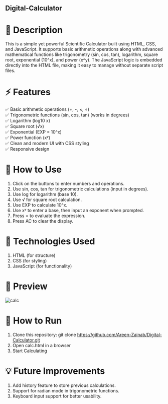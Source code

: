 ## Digital-Calculator

# 📌 Description
This is a simple yet powerful Scientific Calculator built using HTML, CSS, and JavaScript. It supports basic arithmetic operations along with advanced mathematical functions like trigonometry (sin, cos, tan), logarithm, square root, exponential (10^x), and power (x^y). The JavaScript logic is embedded directly into the HTML file, making it easy to manage without separate script files.

#  ⚡ Features
✅ Basic arithmetic operations (+, -, ×, ÷)  
✅ Trigonometric functions (sin, cos, tan) (works in degrees)  
✅ Logarithm (log10 x)  
✅ Square root (√x)  
✅ Exponential (EXP = 10^x)  
✅ Power function (xʸ)   
✅ Clean and modern UI with CSS styling  
✅ Responsive design   


# 🎯 How to Use
1. Click on the buttons to enter numbers and operations.
2. Use sin, cos, tan for trigonometric calculations (input in degrees).
3. Use log for logarithm (base 10).
4. Use √ for square root calculation.
5. Use EXP to calculate 10^x.
6. Use xʸ to enter a base, then input an exponent when prompted.
7. Press = to evaluate the expression.
8. Press AC to clear the display.

# 🚀 Technologies Used
1. HTML (for structure)
2. CSS (for styling)
3. JavaScript (for functionality)

# 📸 Preview
![calc](https://github.com/user-attachments/assets/d8aaa07d-fe50-46da-b07e-dccccfb665c9)


# 📌 How to Run
1. Clone this repository: git clone https://github.com/Areen-Zainab/Digital-Calculator.git
2. Open calc.html in a browser
3. Start Calculating

# 💡 Future Improvements
1. Add history feature to store previous calculations.
2. Support for radian mode in trigonometric functions.
3. Keyboard input support for better usability.

